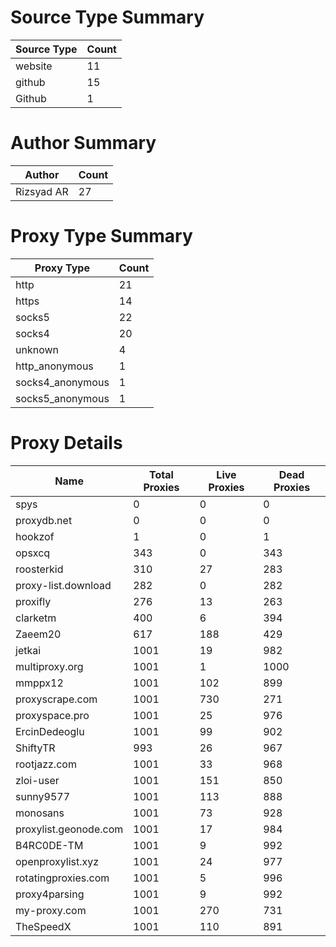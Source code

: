 # Source Type Summary

| Source Type | Count |
|-------------|-------|
| website | 11 |
| github | 15 |
| Github | 1 |


# Author Summary

| Author | Count |
|--------|-------|
| Rizsyad AR | 27 |


# Proxy Type Summary

| Proxy Type | Count |
|------------|-------|
| http | 21 |
| https | 14 |
| socks5 | 22 |
| socks4 | 20 |
| unknown | 4 |
| http_anonymous | 1 |
| socks4_anonymous | 1 |
| socks5_anonymous | 1 |


# Proxy Details

| Name | Total Proxies | Live Proxies | Dead Proxies |
|------|---------------|--------------|---------------|
| spys | 0 | 0 | 0 |
| proxydb.net | 0 | 0 | 0 |
| hookzof | 1 | 0 | 1 |
| opsxcq | 343 | 0 | 343 |
| roosterkid | 310 | 27 | 283 |
| proxy-list.download | 282 | 0 | 282 |
| proxifly | 276 | 13 | 263 |
| clarketm | 400 | 6 | 394 |
| Zaeem20 | 617 | 188 | 429 |
| jetkai | 1001 | 19 | 982 |
| multiproxy.org | 1001 | 1 | 1000 |
| mmppx12 | 1001 | 102 | 899 |
| proxyscrape.com | 1001 | 730 | 271 |
| proxyspace.pro | 1001 | 25 | 976 |
| ErcinDedeoglu | 1001 | 99 | 902 |
| ShiftyTR | 993 | 26 | 967 |
| rootjazz.com | 1001 | 33 | 968 |
| zloi-user | 1001 | 151 | 850 |
| sunny9577 | 1001 | 113 | 888 |
| monosans | 1001 | 73 | 928 |
| proxylist.geonode.com | 1001 | 17 | 984 |
| B4RC0DE-TM | 1001 | 9 | 992 |
| openproxylist.xyz | 1001 | 24 | 977 |
| rotatingproxies.com | 1001 | 5 | 996 |
| proxy4parsing | 1001 | 9 | 992 |
| my-proxy.com | 1001 | 270 | 731 |
| TheSpeedX | 1001 | 110 | 891 |
